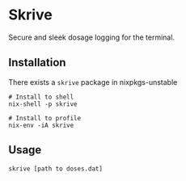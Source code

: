 # Skrive
Secure and sleek dosage logging for the terminal.

## Installation
There exists a `skrive` package in nixpkgs-unstable

```
# Install to shell
nix-shell -p skrive

# Install to profile
nix-env -iA skrive
```

## Usage
`skrive [path to doses.dat]`
